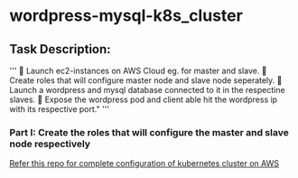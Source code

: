 # wordpress-mysql-k8s_cluster
## Task Description:
'''
🔅 Launch ec2-instances on AWS Cloud eg. for master and slave.
🔅 Create roles that will configure master node and slave node seperately.
🔅 Launch a wordpress and mysql database connected to it in the respectine slaves. 
🔅 Expose the wordpress pod and client able hit the wordpress ip with its respective port."
'''

### Part I: Create the roles that will configure the master and slave node respectively
[Refer this repo for complete configuration of kubernetes cluster on AWS](https://github.com/Rutuja210/k8s-multinode-cluster.git)
